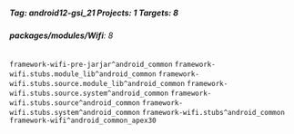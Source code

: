 ##### Tag: android12-gsi_21 Projects: 1 Targets: 8

###### **packages/modules/Wifi**: 8
`framework-wifi-pre-jarjar^android_common` `framework-wifi.stubs.module_lib^android_common` `framework-wifi.stubs.source.module_lib^android_common` `framework-wifi.stubs.source.system^android_common` `framework-wifi.stubs.source^android_common` `framework-wifi.stubs.system^android_common` `framework-wifi.stubs^android_common` `framework-wifi^android_common_apex30`
